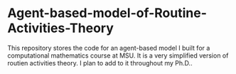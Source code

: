 # Agent-based-model-of-Routine-Activities-Theory
This repository stores the code for an agent-based model I built for a computational mathematics course at MSU. It is a very simplified version of routien activities theory. I plan to add to it throughout my Ph.D.. 

